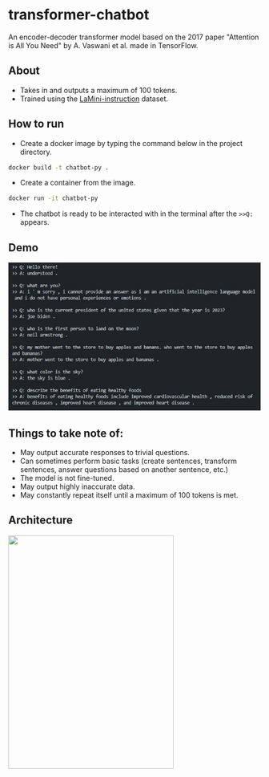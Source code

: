 # transformer-chatbot
An encoder-decoder transformer model based on the 2017 paper "Attention is All You Need" by A. Vaswani et al. made in TensorFlow.

## About
- Takes in and outputs a maximum of 100 tokens.
- Trained using the <a href="https://huggingface.co/datasets/MBZUAI/LaMini-instruction" target="_blank">LaMini-instruction</a> dataset.

## How to run
- Create a docker image by typing the command below in the project directory.
```bash
docker build -t chatbot-py .
```
- Create a container from the image.
```bash
docker run -it chatbot-py 
```
- The chatbot is ready to be interacted with in the terminal after the `>>Q:` appears.

## Demo
<img src="display_img/display_img.jpg"/>


## Things to take note of:
- May output accurate responses to trivial questions.
- Can sometimes perform basic tasks (create sentences, transform sentences, answer questions based on another sentence, etc.)
- The model is not fine-tuned.
- May output highly inaccurate data.
- May constantly repeat itself until a maximum of 100 tokens is met.

## Architecture
<img src="https://machinelearningmastery.com/wp-content/uploads/2021/08/attention_research_1.png" width="330" height="465"/>
